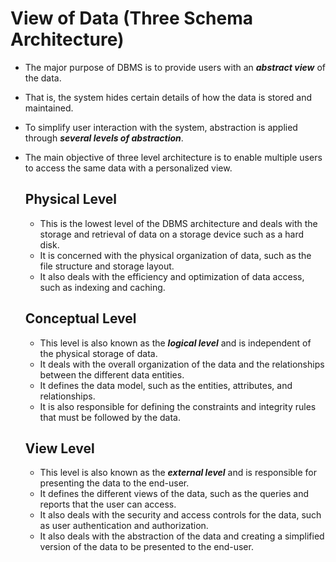 # View of Data (Three Schema Architecture)

- The major purpose of DBMS is to provide users with an ***abstract view*** of the data. 
- That is, the system hides certain details of how the data is stored and maintained.
- To simplify user interaction with the system, abstraction is applied through ***several levels of abstraction***.
- The main objective of three level architecture is to enable multiple users to access the same data with a personalized view.

  ## Physical Level
  
  - This is the lowest level of the DBMS architecture and deals with the storage and retrieval of data on a storage device such as a hard disk. 
  - It is concerned with the physical organization of data, such as the file structure and storage layout. 
  - It also deals with the efficiency and optimization of data access, such as indexing and caching.


  ## Conceptual Level
  
  - This level is also known as the ***logical level*** and is independent of the physical storage of data. 
  - It deals with the overall organization of the data and the relationships between the different data entities. 
  - It defines the data model, such as the entities, attributes, and relationships. 
  - It is also responsible for defining the constraints and integrity rules that must be followed by the data.


  ## View Level
  
  - This level is also known as the ***external level*** and is responsible for presenting the data to the end-user. 
  - It defines the different views of the data, such as the queries and reports that the user can access. 
  - It also deals with the security and access controls for the data, such as user authentication and authorization. 
  - It also deals with the abstraction of the data and creating a simplified version of the data to be presented to the end-user.


